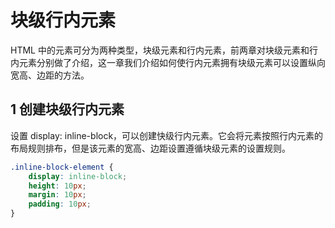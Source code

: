 # 块级行内元素 

HTML 中的元素可分为两种类型，块级元素和行内元素，前两章对块级元素和行内元素分别做了介绍，这一章我们介绍如何使行内元素拥有块级元素可以设置纵向宽高、边距的方法。

## 1 创建块级行内元素

设置 display: inline-block，可以创建快级行内元素。它会将元素按照行内元素的布局规则排布，但是该元素的宽高、边距设置遵循块级元素的设置规则。

```css
.inline-block-element {
    display: inline-block;
    height: 10px;
    margin: 10px;
    padding: 10px;
}
```